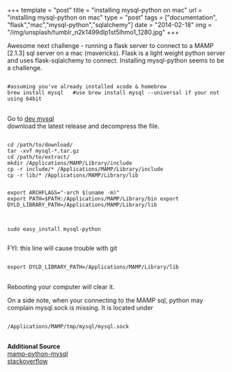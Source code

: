 +++
template = "post"
title = "installing mysql-python on mac"
url = "installing mysql-python on mac"
type = "post"
tags = ["documentation", "flask","mac","mysql-python","sqlalchemy"]
date = "2014-02-18"
img = "/img/unsplash/tumblr_n2k1499dIp1st5lhmo1_1280.jpg"
+++
<p>Awesome next challenge - running a flask server to connect to a MAMP [2.1.3] sql server on a mac (mavericks).  Flask is a light weight python server and uses flask-sqlalchemy to connect.  Installing mysql-python seems to be a challenge.</p>
<pre class='language-bash'>
<code>
#assuming you've already installed xcode & homebrew
brew install mysql   #use brew install mysql --universal if your not using 64bit
</code>
</pre>
<p>Go to <a href="http://dev.mysql.com/downloads/mysql/">dev mysql</a><br />
download the latest release and decompress the file.</p>
<pre class='language-bash'>
<code>
cd /path/to/download/
tar -xvf mysql-*.tar.gz
cd /path/to/extract/
mkdir /Applications/MAMP/Library/include
cp -r include/* /Applications/MAMP/Library/include
cp -r lib/* /Applications/MAMP/Library/lib

export ARCHFLAGS="-arch $(uname -m)"
export PATH=$PATH:/Applications/MAMP/Library/bin
export DYLD_LIBRARY_PATH=/Applications/MAMP/Library/lib

sudo easy_install mysql-python
</code>
</pre>
<p>FYI: this line will cause trouble with git</p>
<pre class='language-bash'>
<code>
export DYLD_LIBRARY_PATH=/Applications/MAMP/Library/lib
</code>
</pre>
<p>Rebooting your computer will clear it.</p>
<p>On a side note, when your connecting to the MAMP sql, python may complain mysql.sock is missing.  It is located under</p>
<pre class='language-bash'>
<code>
/Applications/MAMP/tmp/mysql/mysql.sock
</code>
</pre>
<p><strong>Additional Source</strong><br />
<a href="http://racingtadpole.com/blog/mamp-python-and-mysqldb/">mamp-python-mysql</a><br />
<a href="http://stackoverflow.com/questions/17920115/python-mysqldb-again-symbol-not-found-mysql-affected-rows">stackoverflow</a></p>
